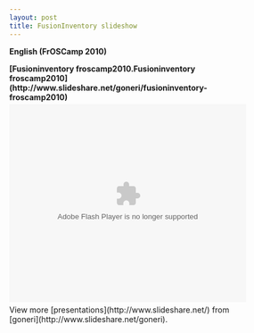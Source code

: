 ```yaml
---
layout: post
title: FusionInventory slideshow
---
```


<strong>English (FrOSCamp 2010)</strong>
<div style="width:425px" id="__ss_5261935"><strong style="display:block;margin:12px 0 4px">[Fusioninventory froscamp2010.Fusioninventory froscamp2010](http://www.slideshare.net/goneri/fusioninventory-froscamp2010)</strong><object id="__sse5261935" width="425" height="355"><param name="movie" value="http://static.slidesharecdn.com/swf/ssplayer2.swf?doc=fusioninventory-froscamp2010-100922162927-phpapp02&stripped_title=fusioninventory-froscamp2010&userName=goneri" /><param name="allowFullScreen" value="true"/><param name="allowScriptAccess" value="always"/><embed name="__sse5261935" src="http://static.slidesharecdn.com/swf/ssplayer2.swf?doc=fusioninventory-froscamp2010-100922162927-phpapp02&stripped_title=fusioninventory-froscamp2010&userName=goneri" type="application/x-shockwave-flash" allowscriptaccess="always" allowfullscreen="true" width="425" height="355"></embed></object><div style="padding:5px 0 12px">View more [presentations](http://www.slideshare.net/) from [goneri](http://www.slideshare.net/goneri).</div></div>

